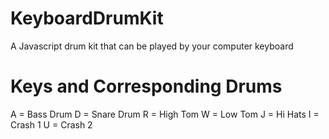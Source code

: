 # KeyboardDrumKit
A Javascript drum kit that can be played by your computer keyboard

# Keys and Corresponding Drums
A = Bass Drum
D = Snare Drum
R = High Tom
W = Low Tom
J = Hi Hats
I = Crash 1
U = Crash 2
